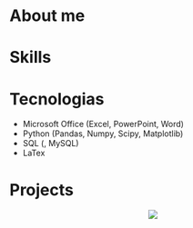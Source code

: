# About me 


# Skills


# Tecnologias

- Microsoft Office (Excel, PowerPoint, Word)
- Python (Pandas, Numpy, Scipy, Matplotlib)
- SQL (, MySQL)
- LaTex

# Projects


</p>
<p align="center">
</p>
<p align="center">
  <a href="https://www.linkedin.com/in/gabrielcoout/" alt="LinkedIn">
    <img src="https://img.shields.io/badge/-LinkedIn-blue?style=flat&logo=Linkedin&logoColor=white" />
  </a>
</p>

